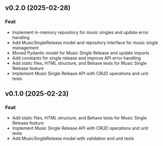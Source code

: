 ## v0.2.0 (2025-02-28)

### Feat

- Implement in-memory repository for music singles and update error handling
- Add MusicSingleRelease model and repository interface for music single management
- Moved Pydantic model for Music Single Release and update imports
- Add constants for single release and improve API error handling
- Add static files, HTML structure, and Behave tests for Music Single Release feature
- Implement Music Single Release API with CRUD operations and unit tests

## v0.1.0 (2025-02-23)

### Feat

- Add static files, HTML structure, and Behave tests for Music Single Release feature
- Implement Music Single Release API with CRUD operations and unit tests
- Add MusicSingleRelease model with validation and unit tests
